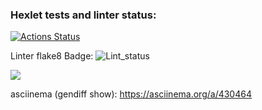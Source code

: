 ### Hexlet tests and linter status:
[![Actions Status](https://github.com/wwwser11/python-project-lvl2/workflows/hexlet-check/badge.svg)](https://github.com/wwwser11/python-project-lvl2/actions)

Linter flake8 Badge:
![Lint_status](https://github.com/wwwser11/python-project-lvl2/actions/workflows/flake8_lint.yml/badge.svg)


<a href="https://codeclimate.com/github/codeclimate/codeclimate/maintainability"><img src="https://api.codeclimate.com/v1/badges/a99a88d28ad37a79dbf6/maintainability" /></a>

asciinema (gendiff show): https://asciinema.org/a/430464